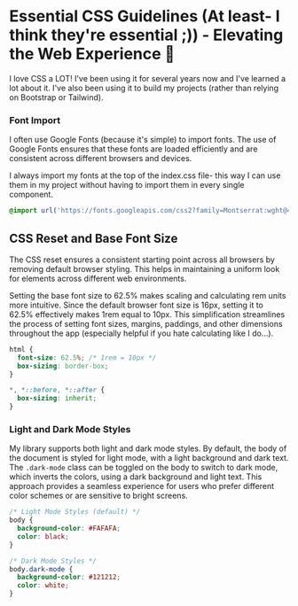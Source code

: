 # Essential CSS Guidelines (At least- I think they're essential ;)) - Elevating the Web Experience 🚀 

I love CSS a LOT! I've been using it for several years now and I've learned a lot about it. I've also been using it to build my projects (rather than relying on Bootstrap or Tailwind). 

 ### Font Import

I often use Google Fonts (because it's simple) to import fonts. The use of Google Fonts ensures that these fonts are loaded efficiently and are consistent across different browsers and devices.

I always import my fonts at the top of the index.css file- this way I can use them in my project without having to import them in every single component.

```css
@import url('https://fonts.googleapis.com/css2?family=Montserrat:wght@400;500;600;700;900&family=Open+Sans:wght@400;500;600&family=Press+Start+2P&display=swap');
``````


## CSS Reset and Base Font Size

The CSS reset ensures a consistent starting point across all browsers by removing default browser styling. This helps in maintaining a uniform look for elements across different web environments.

Setting the base font size to 62.5% makes scaling and calculating rem units more intuitive. Since the default browser font size is 16px, setting it to 62.5% effectively makes 1rem equal to 10px. This simplification streamlines the process of setting font sizes, margins, paddings, and other dimensions throughout the app (especially helpful if you hate calculating like I do...).

```css
html {
  font-size: 62.5%; /* 1rem = 10px */
  box-sizing: border-box;
}

*, *::before, *::after {
  box-sizing: inherit;
}
```


### Light and Dark Mode Styles

My library supports both light and dark mode styles. By default, the body of the document is styled for light mode, with a light background and dark text. The `.dark-mode` class can be toggled on the body to switch to dark mode, which inverts the colors, using a dark background and light text. This approach provides a seamless experience for users who prefer different color schemes or are sensitive to bright screens.

```css
/* Light Mode Styles (default) */
body {
  background-color: #FAFAFA;
  color: black;
}

/* Dark Mode Styles */
body.dark-mode {
  background-color: #121212;
  color: white;
}
```